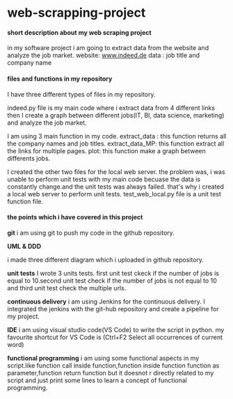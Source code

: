 # web-scrapping-project
#### short description about my web scraping project
in my software project i am going to extract data from the website and analyze the job market.
website: www.indeed.de
data : job title and company name

#### files and functions in my repository

I have three different types of files in my repository.

indeed.py file is my main code where i extract data from 4 different links then I create a graph between different jobs(IT, BI, data science, marketing) and analyze the job market.

I am using 3 main function in my code.
extract_data : this function returns all the company names and job titles.
extract_data_MP: this function extract all the links for multiple pages.
plot: this function make a graph between differents jobs.

I created the other two files for the local web server. the problem was, i was unable to perform unit tests with my main code becuase the data is constantly change.and the unit tests was always failed. that's why i created a local web server to perform unit tests.
test_web_local.py file is a unit test function file.

#### the points which i have covered in this project
**git**
i am using git to push my code in the github repository.

**UML & DDD**

i made three different diagram which i uploaded in github repository.

**unit tests**
I wrote 3 units tests. first unit test ckeck if the number of jobs is equal to 10.second unit test check if the number of jobs is not equal to 10 and third unit test check the multiple urls.

**continuous delivery**
i am using Jenkins for the continuous delivery. I integrated the jenkins with the git-hub repository and create a pipeline for my project.

**IDE**
i am using visual studio code(VS Code) to write the script in python. my favourite shortcut for VS Code is (Ctrl+F2 Select all occurrences of current word)

**functional programming**
i am using some functional aspects in my script.like function call inside function,function inside function function as parameter,function return function but it doesnot r
directly related to my script and just print some lines to learn a concept of functional programming.